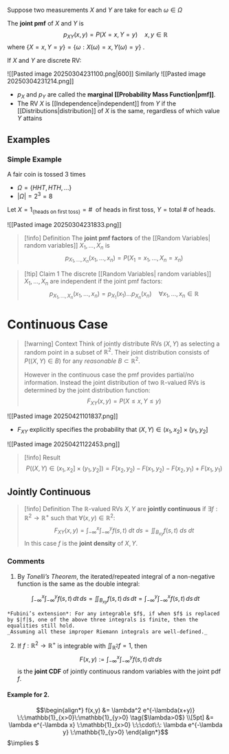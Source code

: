 Suppose two measurements $X$ and $Y$ are take for each $\omega \in \Omega$

The **joint pmf** of $X$ and $Y$ is 
$$p_{XY}(x,y) = P(X=x,Y=y)\quad x,y\in \mathbb{R}$$
where $\{X=x, Y=y\} = \{\omega: X(\omega)= x, Y(\omega)=y\}$ .

If $X$ and $Y$ are discrete RV:

![[Pasted image 20250304231100.png|600]]
Similarly
![[Pasted image 20250304231214.png]]

- $p_X$ and $p_Y$ are called the **marginal [[Probability Mass Function|pmf]]**.
- The RV $X$ is [[Independence|independent]] from $Y$ if the [[Distributions|distribution]] of $X$ is the same, regardless of which value $Y$ attains

## Examples

### Simple Example
A fair coin is tossed 3 times

- $\Omega = \{HHT, HTH, ...\}$
- $|\Omega| = 2^3 = 8$ 

Let $X = 1_{\{\text{heads on first toss}\}} = \# \:\: \text{of heads in first toss}$,  $Y = \text{total}\:\#\:\text{of heads}$.

![[Pasted image 20250304231833.png]]

>[!info] Definition
>The **joint pmf factors** of the [[Random Variables| random variables]] $X_1,...,X_n$ is 
>$$p_{X_1,...,X_n}(x_1,...,x_n) = P(X_1=x_1,...,X_n=x_n)$$

>[!tip] Claim 1
>The discrete [[Random Variables| random variables]] $X_1,...,X_n$ are independent if the joint pmf factors:
>$$p_{X_1,...,X_n}(x_1,...,x_n) = p_{X_1}(x_1)...p_{X_n}(x_n)\quad \forall x_1,...,x_n \in \mathbb{R}$$ 



 
# Continuous Case

>[!warning] Context
>Think of jointly distribute RVs $(X,Y)$ as selecting a random point in a subset of $\mathbb{R}^2$. Their joint distribution consists of $P((X,Y) \in B)$ for any *reasonable* $B \subset \mathbb{R}^2$. 
>
>However in the continuous case the pmf provides partial/no information. Instead the joint distribution of two $\mathbb{R}$-valued RVs is determined by the joint distribution function:
>$$F_{XY}(x,y) = P(X\leq x, Y \leq y)$$

![[Pasted image 20250421101837.png]]

- $F_{XY}$ explicitly specifies the probability that $(X,Y) \in (x_1,x_2] \times (y_1,y_2]$ 

![[Pasted image 20250421122453.png]]

>[!info]  Result
>$$P((X,Y) \in (x_1,x_2] \times (y_1,y_2]) = F(x_2,y_2) - F(x_1,y_2) - F(x_2,y_1) + F(x_1,y_1)$$ 

## Jointly Continuous 

>[!info] Definition
>The $\mathbb{R}$-valued RVs $X,Y$ are **jointly continuous** if $\exists f:\mathbb{R}^2 \to \mathbb{R}^+$ such that $\forall (x,y) \in \mathbb{R}^2$:
>$$F_{XY}(x,y) = \int_{-\infty}^x \int_{-\infty}^y f(s,t) \: dt\:ds = \iint_{B_{xy}} f(s,t) \:ds\:dt$$
>In this case $f$ is the **joint density** of $X,Y$.

### Comments

1. By *Tonelli’s Theorem*, the iterated/repeated integral of a non-negative function is the same as the double integral:

$$
\int_{-\infty}^x \int_{-\infty}^y f(s,t) \, dt \, ds = \iint_{B_{xy}} f(s,t) \, ds \, dt = \int_{-\infty}^y \int_{-\infty}^x f(s,t) \, ds \, dt
$$

	*Fubini’s extension*: For any integrable $f$, if when $f$ is replaced by $|f|$, one of the above three integrals is finite, then the equalities still hold.
	_Assuming all these improper Riemann integrals are well-defined._


2. If $f : \mathbb{R}^2 \to \mathbb{R}^+$ is integrable with $\iint_{\mathbb{R}^2} f = 1,$ then
$$
F(x, y) := \int_{-\infty}^x \int_{-\infty}^y f(s,t) \, dt \, ds
$$
	is the **joint CDF** of jointly continuous random variables with the joint pdf $f$.

#### Example for 2.
$$\begin{align*}
f(x,y) &= \lambda^2 e^{-\lambda(x+y)} \:\:\mathbb{1}_{x>0}\:\mathbb{1}_{y>0} \tag{$\lambda>0$} \\[5pt]
&= \lambda e^{-\lambda x} \:\mathbb{1}_{x>0} \:\:\cdot\:\: \lambda e^{-\lambda y} \:\mathbb{1}_{y>0}
\end{align*}$$ $\implies $